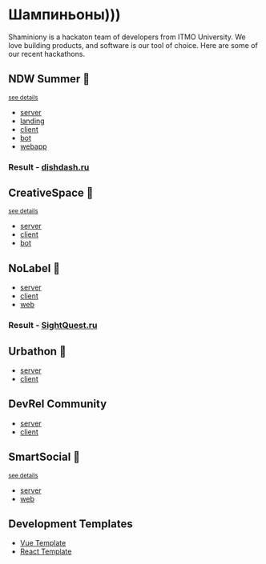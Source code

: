 # Шампиньоны)))
Shaminiony is a hackaton team of developers from ITMO University. We love building products, and software is our tool of choice. Here are some of our recent hackathons.

## NDW Summer 🥇

<sup>[see details](https://nolabel.space/ndw/2024/summer)</sup>
- [server](https://github.com/shampiniony/dishdash-server)
- [landing](https://github.com/shampiniony/dishdash-landing)
- [client](https://github.com/shampiniony/dishdash-client)
- [bot](https://github.com/shampiniony/dishdash-bot)
- [webapp](https://github.com/shampiniony/dishdash-frontend)

### Result - [dishdash.ru](https://dishdash.ru)

## CreativeSpace 🥇

<sup>[see details](https://creativespace.framer.website/)</sup>
- [server](https://github.com/shampiniony/dishdash-server)
- [client](https://github.com/shampiniony/dishdash-client)
- [bot](https://github.com/shampiniony/dishdash-bot)

## NoLabel 🥇 

- [server](https://github.com/shampiniony/sightquest-server)
- [client](https://github.com/shampiniony/sightquest-client)
- [web](https://github.com/shampiniony/sightquest-web)
### Result - [SightQuest.ru](https://sightquest.ru)

## Urbathon 🥈

- [server](https://github.com/shampiniony/parking-app-server)
- [client](https://github.com/shampiniony/parking-app-client)

## DevRel Community
- [server](https://github.com/shampiniony/devrel-community-be)
- [client](https://github.com/shampiniony/devrel-community-fe)

## SmartSocial 🥈
<sup>[see details](https://www.zavodit.ru/ru/calendar/event/56)</sup>
- [server](https://github.com/shampiniony/smartsocial-backend)
- [web](https://github.com/shampiniony/smartsocial-web)

## Development Templates
- [Vue Template](https://github.com/shampiniony/vue-template)
- [React Template](https://github.com/shampiniony/react-template)
